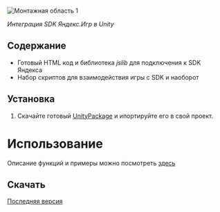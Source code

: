 ![Монтажная область 1](https://user-images.githubusercontent.com/62552418/205439375-fc552ce6-7fa6-49c4-b15e-39c9b6734d1a.png)

_Интеграция SDK Яндекс.Игр в Unity_


## Содержание

- Готовый HTML код и библиотека _jslib_ для подключения к SDK Яндекса
- Набор скриптов для взаимодействия игры с SDK и наоборот

## Установка

1. Скачайте готовый [UnityPackage](https://github.com/LogicZepochka/YSDK-Unity/releases/) и ипортируйте его в свой проект.

# Использование
Описание функций и примеры можно посмотреть [здесь](https://github.com/LogicZepochka/YSDK-Unity/wiki/%D0%92%D0%B7%D0%B0%D0%B8%D0%BC%D0%BE%D0%B4%D0%B5%D0%B9%D1%81%D1%82%D0%B2%D0%B8%D0%B5)

## Скачать ##

[Последняя версия](https://github.com/LogicZepochka/YSDK-Unity/releases/)
